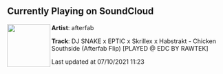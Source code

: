 ## Currently Playing on SoundCloud

[<img align="left" width="100" src="https://i1.sndcdn.com/artworks-000512055480-6jlin8-t500x500.jpg">](https://soundcloud.com/djafterfab/chicken-southside)

**Artist**: afterfab 

**Track**: DJ SNAKE x EPTIC x Skrillex x Habstrakt - Chicken Southside (Afterfab Flip) [PLAYED @ EDC BY RAWTEK]

Last updated at 07/10/2021 11:23

